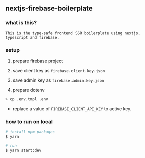 ## nextjs-firebase-boilerplate

### what is this?

`This is the type-safe frontend SSR boilerplate using nextjs, typescript and firebase.`

### setup

1. prepare firebase project
2. save client key as `firebase.client.key.json`
3. save admin key as `firebase.admin.key.json`

4. prepare dotenv

```bash
> cp .env.tmpl .env
```

- replace a value of `FIREBASE_CLIENT_API_KEY` to active key.

### how to run on local

```bash
# install npm packages
$ yarn

# run
$ yarn start:dev
```
